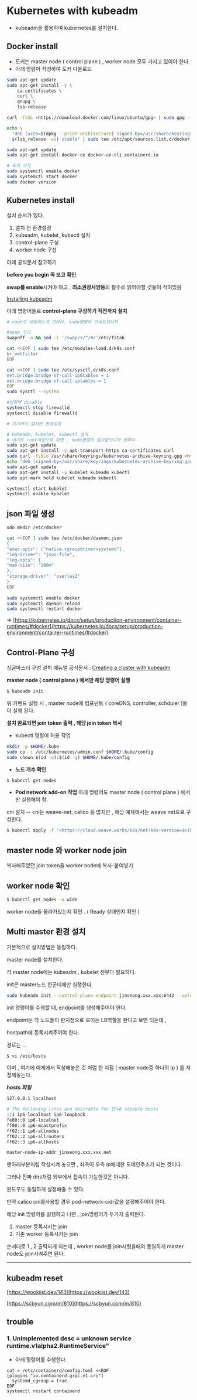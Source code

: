 # Kubernetes with kubeadm
- kubeadm을 활용하여 kubernetes를 설치한다.
## Docker install
- 도커는 master node ( control plane ) , worker node 모두 가지고 있어야 한다.
- 아래 명령어 작성하여 도커 다운로드

```bash
sudo apt-get update
sudo apt-get install -y \
    ca-certificates \
    curl \
    gnupg \
    lsb-release

curl -fsSL <https://download.docker.com/linux/ubuntu/gpg> | sudo gpg --dearmor -o /usr/share/keyrings/docker-archive-keyring.gpg

echo \
  "deb [arch=$(dpkg --print-architecture) signed-by=/usr/share/keyrings/docker-archive-keyring.gpg] <https://download.docker.com/linux/ubuntu> \
  $(lsb_release -cs) stable" | sudo tee /etc/apt/sources.list.d/docker.list > /dev/null

sudo apt-get update
sudo apt-get install docker-ce docker-ce-cli containerd.io

# 도커 시작
sudo systemctl enable docker
sudo systemctl start docker
sudo docker version
```

## ****Kubernetes install****

설치 순서가 있다.

1.  설치 전 환경설정
2.  kubeadm, kubelet, kubectl 설치
3.  control-plane 구성
4.  worker node 구성

아래 공식문서 참고하기

**before you begin 꼭 보고 확인**.

**swap를 enable**시켜야 하고 , **최소권장사양등**의 필수로 읽어야할 것들이 적혀있음

[Installing kubeadm](https://kubernetes.io/docs/setup/production-environment/tools/kubeadm/install-kubeadm/)

아래 명령어들로 **control-plane 구성하기 직전까지 설치**

```bash
# root로 세팅하는게 편하다. sudo명령어 안써도되니까

#swap 끄기
swapoff -a && sed -i '/swap/s/^/#/'/etc/fstab

cat <<EOF | sudo tee /etc/modules-load.d/k8s.conf
br_netfilter
EOF

cat <<EOF | sudo tee /etc/sysctl.d/k8s.conf
net.bridge.bridge-nf-call-ip6tables = 1
net.bridge.bridge-nf-call-iptables = 1
EOF
sudo sysctl --system

#방화벽 disable
systemctl stop firewalld
systemctl disable firewalld

# 여기까지 설치전 환경설정

# kubeadm, kubelet, kubectl 설치
# 여기도 root계정으로 하면 , sudo명령어 필요없으니까 편하다.
sudo apt-get update
sudo apt-get install -y apt-transport-https ca-certificates curl
sudo curl -fsSLo /usr/share/keyrings/kubernetes-archive-keyring.gpg <https://packages.cloud.google.com/apt/doc/apt-key.gpg>
echo "deb [signed-by=/usr/share/keyrings/kubernetes-archive-keyring.gpg] <https://apt.kubernetes.io/> kubernetes-xenial main" | sudo tee /etc/apt/sources.list.d/kubernetes.list
sudo apt-get update
sudo apt-get install -y kubelet kubeadm kubectl
sudo apt-mark hold kubelet kubeadm kubectl

systemctl start kubelet
systemctl enable kubelet
```

## json 파일 생성

```bash
udo mkdir /etc/docker

cat <<EOF | sudo tee /etc/docker/daemon.json
{
"exec-opts": ["native.cgroupdriver=systemd"],
"log-driver": "json-file",
"log-opts": {
"max-size": "100m"
},
"storage-driver": "overlay2"
}
EOF
 
sudo systemctl enable docker
sudo systemctl daemon-reload
sudo systemctl restart docker

```

=> [](https://kubernetes.io/docs/setup/production-environment/container-runtimes/#docker)[https://kubernetes.io/docs/setup/production-environment/container-runtimes/#docker](https://kubernetes.io/docs/setup/production-environment/container-runtimes/#docker)

## Control-Plane 구성

싱글마스터 구성 설치 매뉴얼 공식문서 :
[Creating a cluster with kubeadm](https://kubernetes.io/docs/setup/production-environment/tools/kubeadm/create-cluster-kubeadm/)

**master node ( control plane ) 에서만 해당 명령어 실행**

```bash
$ kubeadm init
```

위 커멘드 실행 시 , master node에 컴포넌트 ( coreDNS, controller, schduler )들이 실행 된다.

**설치 완료되면 join token 출력 , 해당 join token 복사**

- kubectl 명령어 허용 작업

```bash
mkdir -p $HOME/.kube
sudo cp -i /etc/kubernetes/admin.conf $HOME/.kube/config
sudo chown $(id -u):$(id -g) $HOME/.kube/config

```

- **노드 개수 확인**

```bash
$ kubectl get nodes
```

- **Pod network add-on 작업**
아래 명령어도 master node ( control plane ) 에서만 실행해야 함.

cni 설치
-- cni는 weave-net, calico 등 많지만 , 해당 예제에서는 weave net으로 구성한다.

```bash
$ kubectl apply -f "<https://cloud.weave.works/k8s/net?k8s-version=$>(kubectl version | base64 | tr -d '\\n')"
```

## master node 와 worker node join
복사해두었던 join token을 worker node에 복사-붙여넣기
## worker node 확인

```bash
$ kubectl get nodes -o wide

```

worker node들 올라가있는지 확인 . ( Ready 상태인지 확인 )


## Multi master 환경 설치

기본적으로 설치방법은 동일하다.

master node를 설치한다.

각 master node에는 kubeadm , kubelet 전부다 필요하다.

init은 master노드 한군데에만 실행한다.

```bash
sudo kubeadm init --control-plane-endpoint jinseong.xxx.xxx:6443 --upload-certs --pod-network-cidr=192.168.0.0/16
```

init 명령어를 수행할 때, endpoint를 생성해주어야 한다.

endpoint는 각 노드들이 한지점으로 모이는 LB역할을 한다고 보면 되는데 ,

hostpath에 등록시켜주어야 한다.

경로는 ...

```bash
$ vi /etc/hosts
```

이며 , 여기에 예제에서 작성해놓은 것 처럼 한 지점 ( master node중 하나의 ip ) 를 지정해놓는다.

_**hosts 파일**_

```bash
127.0.0.1 localhost

# The following lines are desirable for IPv6 capable hosts
::1 ip6-localhost ip6-loopback
fe00::0 ip6-localnet
ff00::0 ip6-mcastprefix
ff02::1 ip6-allnodes
ff02::2 ip6-allrouters
ff02::3 ip6-allhosts

master-node-ip-addr jinseong.xxx.xxx.net

```

맨아래부분처럼 작성시켜 놓으면 , 좌측이 우측 ip에대한 도메인주소가 되는 것이다.

그러나 진짜 dns처럼 외부에서 접속이 가능한것은 아니다.

윈도우도 동일하게 설정해줄 수 있다.

만약 calico cni를사용할 경우 pod-network-cidr값을 설정해주어야 한다.

해당 init 명령어를 실행하고 나면 , join명령어가 두가지 출력된다.

1.  master 등록시키는 join
2.  기존 worker 등록시키는 join

순서대로 1 , 2 출력되게 되는데 , worker node를 join시켯을때와 동일하게 master node도 join시켜주면 된다.

----------

## kubeadm reset

[](https://wookiist.dev/143)[https://wookiist.dev/143](https://wookiist.dev/143)

[](https://scbyun.com/m/810)[https://scbyun.com/m/810](https://scbyun.com/m/810)

## trouble
### 1. Unimplemented desc = unknown service runtime.v1alpha2.RuntimeService"
- 아래 명령어를 수행한다.
```
cat > /etc/containerd/config.toml <<EOF
[plugins."io.containerd.grpc.v1.cri"]
  systemd_cgroup = true
EOF
systemctl restart containerd
```
